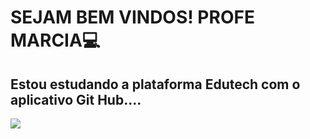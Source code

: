 # SEJAM BEM VINDOS! PROFE MARCIA💻
## Estou estudando a plataforma Edutech com o aplicativo Git Hub....
![](https://media.tenor.com/pt-BR/view/omg-wow-really-surprised-feeling-it-gif-15881647)
